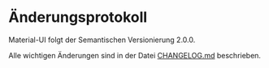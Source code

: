 # Änderungsprotokoll

<p class="description">Material-UI folgt der Semantischen Versionierung 2.0.0.</p>

Alle wichtigen Änderungen sind in der Datei [CHANGELOG.md](https://github.com/mui-org/material-ui/blob/next/CHANGELOG.md) beschrieben.